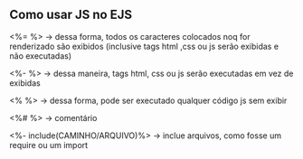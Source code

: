 ## Como usar JS no EJS

<%= %> -> dessa forma, todos os caracteres colocados noq for renderizado são exibidos (inclusive tags html ,css ou js serão exibidas e não executadas)

<%- %> -> dessa maneira, tags html, css ou js serão executadas em vez de exibidas

<% %> -> dessa forma, pode ser executado qualquer código js sem exibir

<%# %> -> comentário

<%- include(CAMINHO/ARQUIVO)%> -> inclue arquivos, como fosse um require ou um import